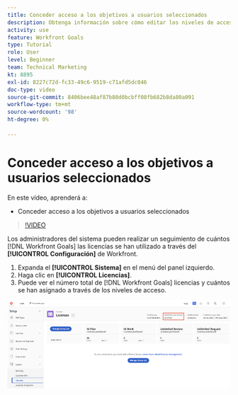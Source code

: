 ```yaml
---
title: Conceder acceso a los objetivos a usuarios seleccionados
description: Obtenga información sobre cómo editar los niveles de acceso según el tipo de licencia para los usuarios en [!DNL Workfront Goals].
activity: use
feature: Workfront Goals
type: Tutorial
role: User
level: Beginner
team: Technical Marketing
kt: 8895
exl-id: 8227c72d-fc33-49c6-9519-c71afd5dc046
doc-type: video
source-git-commit: 8406bee48af87b80d0bcbff08fb682b8da80a091
workflow-type: tm+mt
source-wordcount: '98'
ht-degree: 0%

---
```


# Conceder acceso a los objetivos a usuarios seleccionados

En este vídeo, aprenderá a:

* Conceder acceso a los objetivos a usuarios seleccionados

>[!VIDEO](https://video.tv.adobe.com/v/335189/?quality=12&learn=on)

Los administradores del sistema pueden realizar un seguimiento de cuántos [!DNL Workfront Goals] las licencias se han utilizado a través del **[!UICONTROL Configuración]** de Workfront.

1. Expanda el **[!UICONTROL Sistema]** en el menú del panel izquierdo.
1. Haga clic en **[!UICONTROL Licencias]**.
1. Puede ver el número total de [!DNL Workfront Goals] licencias y cuántos se han asignado a través de los niveles de acceso.

![Captura de pantalla del número de [!DNL Workfront Goals] licencias en el área Configuración de [!DNL Workfront]](assets/02-workfront-goals-licenses.png)
